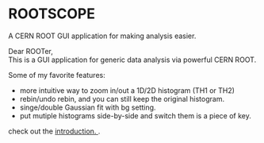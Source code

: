 # ROOTSCOPE
A CERN ROOT GUI application for making analysis easier. <br>

Dear ROOTer, <br>
This is a GUI application for generic data analysis via powerful CERN ROOT. <br>

Some of my favorite features:<br>
* more intuitive way to zoom in/out a 1D/2D histogram (TH1 or TH2)<br>
* rebin/undo rebin, and you can still keep the original histogram.<br>
* singe/double Gaussian fit with bg setting.<br>
* put mutiple histograms side-by-side and switch them is a piece of key.<br>

check out the <a href="http://peiluan-tai.com/programs/ROOTSCOPE_instruction.html" >introduction. </a>. 


